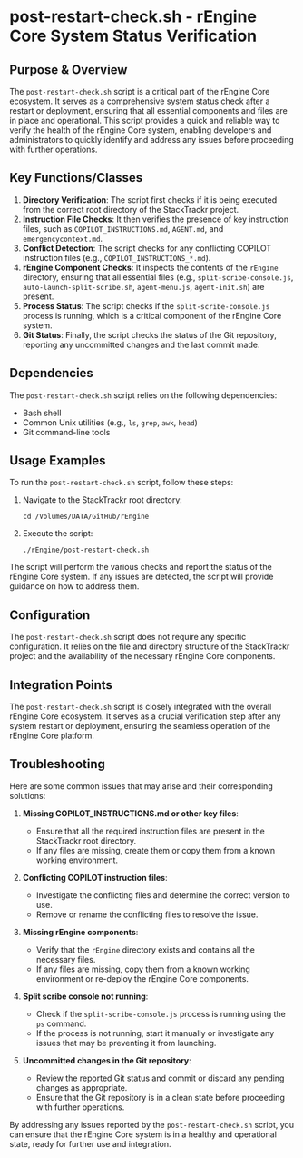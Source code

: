 # post-restart-check.sh - rEngine Core System Status Verification

## Purpose & Overview

The `post-restart-check.sh` script is a critical part of the rEngine Core ecosystem. It serves as a comprehensive system status check after a restart or deployment, ensuring that all essential components and files are in place and operational. This script provides a quick and reliable way to verify the health of the rEngine Core system, enabling developers and administrators to quickly identify and address any issues before proceeding with further operations.

## Key Functions/Classes

1. **Directory Verification**: The script first checks if it is being executed from the correct root directory of the StackTrackr project.
2. **Instruction File Checks**: It then verifies the presence of key instruction files, such as `COPILOT_INSTRUCTIONS.md`, `AGENT.md`, and `emergencycontext.md`.
3. **Conflict Detection**: The script checks for any conflicting COPILOT instruction files (e.g., `COPILOT_INSTRUCTIONS_*.md`).
4. **rEngine Component Checks**: It inspects the contents of the `rEngine` directory, ensuring that all essential files (e.g., `split-scribe-console.js`, `auto-launch-split-scribe.sh`, `agent-menu.js`, `agent-init.sh`) are present.
5. **Process Status**: The script checks if the `split-scribe-console.js` process is running, which is a critical component of the rEngine Core system.
6. **Git Status**: Finally, the script checks the status of the Git repository, reporting any uncommitted changes and the last commit made.

## Dependencies

The `post-restart-check.sh` script relies on the following dependencies:

- Bash shell
- Common Unix utilities (e.g., `ls`, `grep`, `awk`, `head`)
- Git command-line tools

## Usage Examples

To run the `post-restart-check.sh` script, follow these steps:

1. Navigate to the StackTrackr root directory:

   ```
   cd /Volumes/DATA/GitHub/rEngine
   ```

1. Execute the script:

   ```
   ./rEngine/post-restart-check.sh
   ```

The script will perform the various checks and report the status of the rEngine Core system. If any issues are detected, the script will provide guidance on how to address them.

## Configuration

The `post-restart-check.sh` script does not require any specific configuration. It relies on the file and directory structure of the StackTrackr project and the availability of the necessary rEngine Core components.

## Integration Points

The `post-restart-check.sh` script is closely integrated with the overall rEngine Core ecosystem. It serves as a crucial verification step after any system restart or deployment, ensuring the seamless operation of the rEngine Core platform.

## Troubleshooting

Here are some common issues that may arise and their corresponding solutions:

1. **Missing COPILOT_INSTRUCTIONS.md or other key files**:
   - Ensure that all the required instruction files are present in the StackTrackr root directory.
   - If any files are missing, create them or copy them from a known working environment.

1. **Conflicting COPILOT instruction files**:
   - Investigate the conflicting files and determine the correct version to use.
   - Remove or rename the conflicting files to resolve the issue.

1. **Missing rEngine components**:
   - Verify that the `rEngine` directory exists and contains all the necessary files.
   - If any files are missing, copy them from a known working environment or re-deploy the rEngine Core components.

1. **Split scribe console not running**:
   - Check if the `split-scribe-console.js` process is running using the `ps` command.
   - If the process is not running, start it manually or investigate any issues that may be preventing it from launching.

1. **Uncommitted changes in the Git repository**:
   - Review the reported Git status and commit or discard any pending changes as appropriate.
   - Ensure that the Git repository is in a clean state before proceeding with further operations.

By addressing any issues reported by the `post-restart-check.sh` script, you can ensure that the rEngine Core system is in a healthy and operational state, ready for further use and integration.
